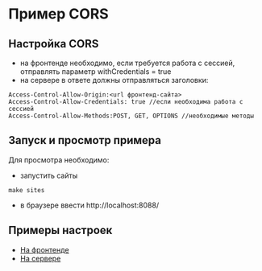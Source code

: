 # Пример CORS #

## Настройка CORS
- на фронтенде необходимо, если требуется работа с сессией, отправлять параметр withCredentials = true
- на сервере в ответе должны отправляться заголовки:
```
Access-Control-Allow-Origin:<url фронтенд-сайта>
Access-Control-Allow-Credentials: true //если необходима работа с сессией
Access-Control-Allow-Methods:POST, GET, OPTIONS //необходимые методы
```  

## Запуск и просмотр примера

Для просмотра необходимо:   

- запустить сайты 
```
make sites
```
- в браузере ввести http://localhost:8088/

## Примеры настроек
- [На фронтенде](https://gist.github.com/SmotrovaLilit/3add0de81200584ae94c0234d9162814)
- [На сервере](https://gist.github.com/SmotrovaLilit/9254b4b2c0a11b3ad9290702e1704fcb)
